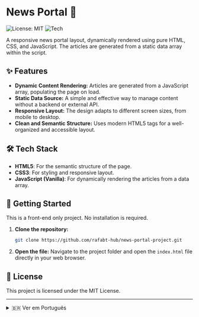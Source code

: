 # News Portal 📰

![License: MIT](https://img.shields.io/badge/License-MIT-blue.svg)
![Tech](https://img.shields.io/badge/tech-Vanilla%20JS-F7DF1E?logo=javascript)

A responsive news portal layout, dynamically rendered using pure HTML, CSS, and JavaScript. The articles are generated from a static data array within the script.

## ✨ Features

-   **Dynamic Content Rendering:** Articles are generated from a JavaScript array, populating the page on load.
-   **Static Data Source:** A simple and effective way to manage content without a backend or external API.
-   **Responsive Layout:** The design adapts to different screen sizes, from mobile to desktop.
-   **Clean and Semantic Structure:** Uses modern HTML5 tags for a well-organized and accessible layout.

## 🛠️ Tech Stack

-   **HTML5**: For the semantic structure of the page.
-   **CSS3**: For styling and responsive layout.
-   **JavaScript (Vanilla)**: For dynamically rendering the articles from a data array.

## 🚀 Getting Started

This is a front-end only project. No installation is required.

1.  **Clone the repository:**
    ```sh
    git clone https://github.com/rafabt-hub/news-portal-project.git
    ```
2.  **Open the file:**
    Navigate to the project folder and open the `index.html` file directly in your web browser.

## 📄 License

This project is licensed under the MIT License.

---

<details>
  <summary>🇧🇷 Ver em Português</summary>

  <br>

  > Um layout de portal de notícias responsivo, renderizado dinamicamente com HTML, CSS e JavaScript puros. Os artigos são gerados a partir de um array de dados estático dentro do script.

  ### ✨ Funcionalidades

  -   **Renderização Dinâmica de Conteúdo:** Os artigos são gerados a partir de um array JavaScript, populando a página no carregamento.
  -   **Fonte de Dados Estática:** Uma maneira simples e eficaz de gerenciar o conteúdo sem um backend ou API externa.
  -   **Layout Responsivo:** O design se adapta a diferentes tamanhos de tela, de celulares a desktops.
  -   **Estrutura Limpa e Semântica:** Usa tags HTML5 modernas para um layout bem organizado e acessível.

  ### 🚀 Como Executar

  Este é um projeto puramente front-end. Nenhuma instalação é necessária.

  1.  **Clone o repositório.**
  2.  **Abra o arquivo:** Navegue até a pasta do projeto e abra o arquivo `index.html` diretamente no seu navegador.

</details>
